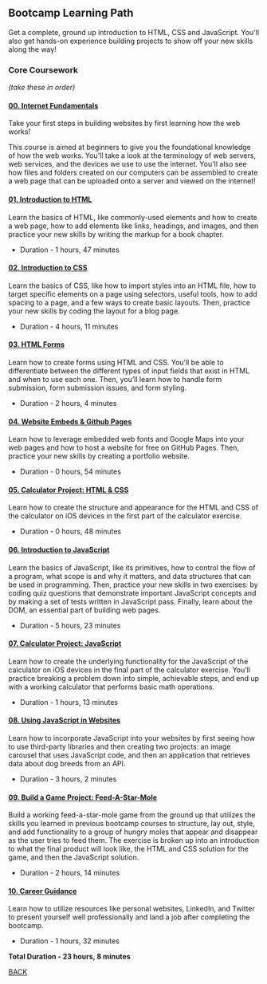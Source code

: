 ## Bootcamp Learning Path
Get a complete, ground up introduction to HTML, CSS and JavaScript. You'll also get hands-on experience building projects to show off your new skills along the way!

### Core Coursework
*(take these in order)*

<!-- https://frontendmasters.github.io/bootcamp -->

#### [00. Internet Fundamentals](./00-internet-fundamentals.md)

Take your first steps in building websites by first learning how the web works!

This course is aimed at beginners to give you the foundational knowledge of how the web works. You'll take a look at the terminology of web servers, web services, and the devices we use to use the internet. You'll also see how files and folders created on our computers can be assembled to create a web page that can be uploaded onto a server and viewed on the internet!

#### [01. Introduction to HTML](./01-introduction-to-html.md)
   Learn the basics of HTML, like commonly-used elements and how to create a web page, how to add elements like links, headings, and images, and then practice your new skills by writing the markup for a book chapter.
   - Duration - 1 hours, 47 minutes
      
#### [02. Introduction to CSS](./02-introduction-to-css.md)
   Learn the basics of CSS, like how to import styles into an HTML file, how to target specific elements on a page using selectors, useful tools, how to add spacing to a page, and a few ways to create basic layouts. Then, practice your new skills by coding the layout for a blog page.  
   - Duration - 4 hours, 11 minutes

#### [03. HTML Forms](./03-html-forms.md)
   Learn how to create forms using HTML and CSS. You’ll be able to differentiate between the different types of input fields that exist in HTML and when to use each one. Then, you’ll learn how to handle form submission, form submission issues, and form styling.
   - Duration - 2 hours, 4 minutes

#### [04. Website Embeds & Github Pages](./04-website-embeds-and-github-pages.md)
   Learn how to leverage embedded web fonts and Google Maps into your web pages and how to host a website for free on GitHub Pages. Then, practice your new skills by creating a portfolio website.
   - Duration - 0 hours, 54 minutes

#### [05. Calculator Project: HTML & CSS](./05-calculator-project-html-css.md)
   Learn how to create the structure and appearance for the HTML and CSS of the calculator on iOS devices in the first part of the calculator exercise.
   - Duration - 0 hours, 48 minutes

#### [06. Introduction to JavaScript](./06-introduction-to-javascript.md)
   Learn the basics of JavaScript, like its primitives, how to control the flow of a program, what scope is and why it matters, and data structures that can be used in programming. Then, practice your new skills in two exercises: by coding quiz questions that demonstrate important JavaScript concepts and by making a set of tests written in JavaScript pass. Finally, learn about the DOM, an essential part of building web pages.
   - Duration - 5 hours, 23 minutes

#### [07. Calculator Project: JavaScript](07-calculator-project-javascript.md)
   Learn how to create the underlying functionality for the JavaScript of the calculator on iOS devices in the final part of the calculator exercise. You’ll practice breaking a problem down into simple, achievable steps, and end up with a working calculator that performs basic math operations.
   - Duration - 1 hours, 13 minutes 

#### [08. Using JavaScript in Websites](./08-using-javascript-in-website.md)
   Learn how to incorporate JavaScript into your websites by first seeing how to use third-party libraries and then creating two projects: an image carousel that uses JavaScript code, and then an application that retrieves data about dog breeds from an API.
   - Duration - 3 hours, 2 minutes

#### [09. Build a Game Project: Feed-A-Star-Mole](./09-build-a-game-project-feed-a-star-mole.md)
   Build a working feed-a-star-mole game from the ground up that utilizes the skills you learned in previous bootcamp courses to structure, lay out, style, and add functionality to a group of hungry moles that appear and disappear as the user tries to feed them. The exercise is broken up into an introduction to what the final product will look like, the HTML and CSS solution for the game, and then the JavaScript solution.
   - Duration - 2 hours, 14 minutes 

#### [10. Career Guidance](./10-career-guidance.md)
   Learn how to utilize resources like personal websites, LinkedIn, and Twitter to present yourself well professionally and land a job after completing the bootcamp.
   - Duration - 1 hours, 32 minutes

**Total Duration - 23 hours, 8 minutes**

[BACK](../README.md)